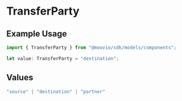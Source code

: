 # TransferParty

## Example Usage

```typescript
import { TransferParty } from "@moovio/sdk/models/components";

let value: TransferParty = "destination";
```

## Values

```typescript
"source" | "destination" | "partner"
```